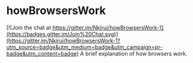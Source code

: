 # howBrowsersWork

[![Join the chat at https://gitter.im/Nkirui/howBrowsersWork-1](https://badges.gitter.im/Join%20Chat.svg)](https://gitter.im/Nkirui/howBrowsersWork-1?utm_source=badge&utm_medium=badge&utm_campaign=pr-badge&utm_content=badge)
A brief explanation of how browsers work.
